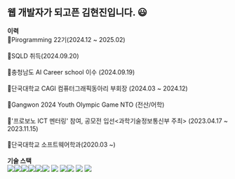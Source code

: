 ## 웹 개발자가 되고픈 김현진입니다. 😃

<b>이력</b><br>
📌Pirogramming 22기(2024.12 ~ 2025.02)<br>
<br>
📌SQLD 취득(2024.09.20)<br>
<br>
📌충청남도 AI Career school 이수 (2024.09.19)<br>
<br>
📌단국대학교 CAGI 컴퓨터그래픽동아리 부회장 (2024.03 ~ 2024.12)<br>
<br>
📌Gangwon 2024 Youth Olympic Game NTO (전산/어학)<br>
<br>
📌'프로보노 ICT 멘터링' 참여, 공모전 입선<과학기술정보통신부 주최> (2023.04.17 ~ 2023.11.15)<br>
<br>
📌단국대학교 소프트웨어학과(2020.03 ~)<br>
<br>
<b>기술 스택</b><br>
![](https://img.shields.io/badge/Python-3776AB?style=for-the-badge&logo=python&logoColor=white)![](https://img.shields.io/badge/HTML-239120?style=for-the-badge&logo=html5&logoColor=white)![](https://img.shields.io/badge/CSS-239120?&style=for-the-badge&logo=css3&logoColor=white)![](https://img.shields.io/badge/JavaScript-F7DF1E?style=for-the-badge&logo=JavaScript&logoColor=white)![](https://img.shields.io/badge/Java-ED8B00?style=for-the-badge&logo=openjdk&logoColor=white)![](https://img.shields.io/badge/MySQL-00000F?style=for-the-badge&logo=mysql&logoColor=white)
<img src="https://img.shields.io/badge/mariaDB-003545?style=for-the-badge&logo=mariaDB&logoColor=white"> 
![](https://img.shields.io/badge/React-20232A?style=for-the-badge&logo=react&logoColor=61DAFB)<img src="https://img.shields.io/badge/django-092E20?style=for-the-badge&logo=django&logoColor=white">
<img src="https://img.shields.io/badge/flutter-02569B?style=for-the-badge&logo=flutter&logoColor=white">
<img src="https://img.shields.io/badge/spring-6DB33F?style=for-the-badge&logo=spring&logoColor=white"> 


<!--
**blueoxygens/blueoxygens** is a ✨ _special_ ✨ repository because its `README.md` (this file) appears on your GitHub profile.

Here are some ideas to get you started:

- 🔭 I’m currently working on ...
- 🌱 I’m currently learning ...
- 👯 I’m looking to collaborate on ...
- 🤔 I’m looking for help with ...
- 💬 Ask me about ...
- 📫 How to reach me: ...
- 😄 Pronouns: ...
- ⚡ Fun fact: ...
-->
